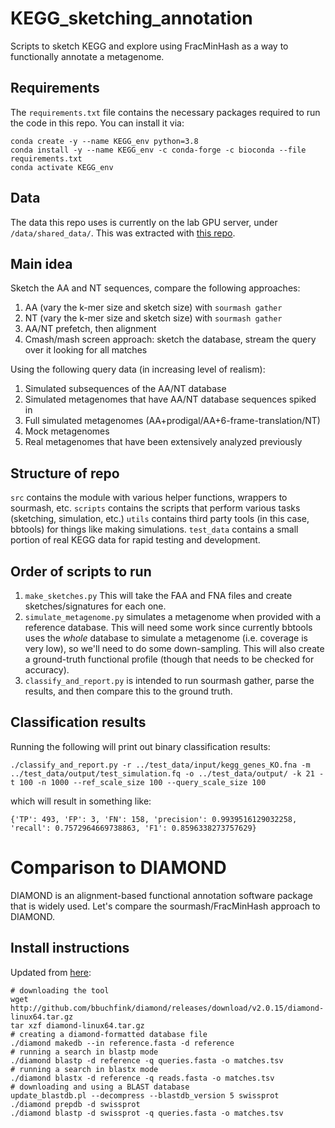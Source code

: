 # KEGG_sketching_annotation
Scripts to sketch KEGG and explore using FracMinHash as a way to functionally annotate a metagenome.

## Requirements
The `requirements.txt` file contains the necessary packages required to run the code in this repo.
You can install it via:
```commandline
conda create -y --name KEGG_env python=3.8
conda install -y --name KEGG_env -c conda-forge -c bioconda --file requirements.txt
conda activate KEGG_env
```

## Data
The data this repo uses is currently on the lab GPU server, under `/data/shared_data/`.
This was extracted with [this repo](https://github.com/KoslickiLab/KEGG_data_extraction).

## Main idea
Sketch the AA and NT sequences, compare the following approaches:

1. AA (vary the k-mer size and sketch size) with `sourmash gather`
2. NT (vary the k-mer size and sketch size) with `sourmash gather`
3. AA/NT prefetch, then alignment
4. Cmash/mash screen approach: sketch the database, stream the query over it looking for all matches

Using the following query data (in increasing level of realism):
1. Simulated subsequences of the AA/NT database
2. Simulated metagenomes that have AA/NT database sequences spiked in
3. Full simulated metagenomes (AA+prodigal/AA+6-frame-translation/NT)
4. Mock metagenomes
5. Real metagenomes that have been extensively analyzed previously

## Structure of repo
`src` contains the module with various helper functions, wrappers to sourmash, etc.
`scripts` contains the scripts that perform various tasks (sketching, simulation, etc.)
`utils` contains third party tools (in this case, bbtools) for things like making simulations.
`test_data` contains a small portion of real KEGG data for rapid testing and development.

## Order of scripts to run

1. `make_sketches.py` This will take the FAA and FNA files and create sketches/signatures
for each one.
2. `simulate_metagenome.py` simulates a metagenome when provided with a reference database. This will need some work since currently bbtools uses the _whole_ database to simulate a metagenome (i.e. coverage is very low), so we'll need to do some down-sampling. This will also create a ground-truth functional profile (though that needs to be checked for accuracy).
3. `classify_and_report.py` is intended to run sourmash gather, parse the results, and then compare this to the ground truth.


## Classification results
Running the following will print out binary classification results:
```commandline
./classify_and_report.py -r ../test_data/input/kegg_genes_KO.fna -m ../test_data/output/test_simulation.fq -o ../test_data/output/ -k 21 -t 100 -n 1000 --ref_scale_size 100 --query_scale_size 100
```
which will result in something like:
```commandline
{'TP': 493, 'FP': 3, 'FN': 158, 'precision': 0.9939516129032258, 'recall': 0.7572964669738863, 'F1': 0.8596338273757629}
```

# Comparison to DIAMOND
DIAMOND is an alignment-based functional annotation software package that is widely used.
Let's compare the sourmash/FracMinHash approach to DIAMOND. 

## Install instructions
Updated from [here](https://github.com/bbuchfink/diamond/wiki):
```commandline
# downloading the tool
wget http://github.com/bbuchfink/diamond/releases/download/v2.0.15/diamond-linux64.tar.gz
tar xzf diamond-linux64.tar.gz
# creating a diamond-formatted database file
./diamond makedb --in reference.fasta -d reference
# running a search in blastp mode
./diamond blastp -d reference -q queries.fasta -o matches.tsv
# running a search in blastx mode
./diamond blastx -d reference -q reads.fasta -o matches.tsv
# downloading and using a BLAST database
update_blastdb.pl --decompress --blastdb_version 5 swissprot
./diamond prepdb -d swissprot
./diamond blastp -d swissprot -q queries.fasta -o matches.tsv
```